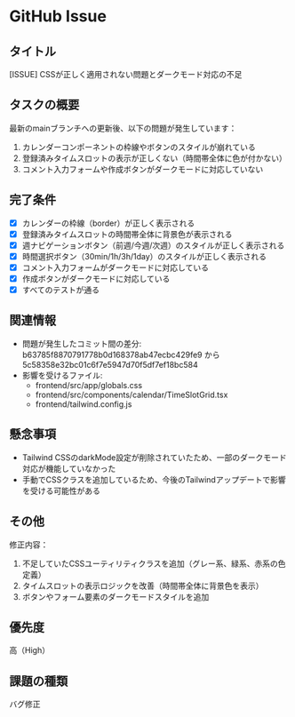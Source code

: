 # GitHub Issue

## タイトル
[ISSUE] CSSが正しく適用されない問題とダークモード対応の不足

## タスクの概要
最新のmainブランチへの更新後、以下の問題が発生しています：
1. カレンダーコンポーネントの枠線やボタンのスタイルが崩れている
2. 登録済みタイムスロットの表示が正しくない（時間帯全体に色が付かない）
3. コメント入力フォームや作成ボタンがダークモードに対応していない

## 完了条件
- [x] カレンダーの枠線（border）が正しく表示される
- [x] 登録済みタイムスロットの時間帯全体に背景色が表示される
- [x] 週ナビゲーションボタン（前週/今週/次週）のスタイルが正しく表示される
- [x] 時間選択ボタン（30min/1h/3h/1day）のスタイルが正しく表示される
- [x] コメント入力フォームがダークモードに対応している
- [x] 作成ボタンがダークモードに対応している
- [x] すべてのテストが通る

## 関連情報
- 問題が発生したコミット間の差分: b63785f8870791778b0d168378ab47ecbc429fe9 から 5c58358e32bc01c6f7e5947d70f5df7ef18bc584
- 影響を受けるファイル:
  - frontend/src/app/globals.css
  - frontend/src/components/calendar/TimeSlotGrid.tsx
  - frontend/tailwind.config.js

## 懸念事項
- Tailwind CSSのdarkMode設定が削除されていたため、一部のダークモード対応が機能していなかった
- 手動でCSSクラスを追加しているため、今後のTailwindアップデートで影響を受ける可能性がある

## その他
修正内容：
1. 不足していたCSSユーティリティクラスを追加（グレー系、緑系、赤系の色定義）
2. タイムスロットの表示ロジックを改善（時間帯全体に背景色を表示）
3. ボタンやフォーム要素のダークモードスタイルを追加

## 優先度
高（High）

## 課題の種類
バグ修正